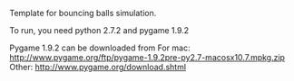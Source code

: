 Template for bouncing balls simulation.

To run, you need python 2.7.2 and pygame 1.9.2

Pygame 1.9.2 can be downloaded from 
For mac: http://www.pygame.org/ftp/pygame-1.9.2pre-py2.7-macosx10.7.mpkg.zip 
Other: http://www.pygame.org/download.shtml
